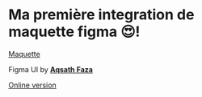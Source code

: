 # Ma première integration de maquette figma 😍!

[Maquette](https://www.figma.com/community/file/1181960949167857170/marketing-agency-landing-page)

Figma UI by [**Aqsath Faza**](https://www.figma.com/@aqsathfaza)

[Online version](https://embrace-gnonnan.netlify.app/)
